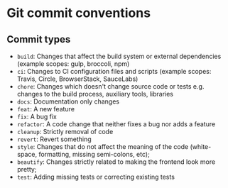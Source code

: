 # Git commit conventions

## Commit types

- `build`: Changes that affect the build system or external dependencies (example scopes: gulp, broccoli, npm)
- `ci`: Changes to CI configuration files and scripts (example scopes: Travis, Circle, BrowserStack, SauceLabs)
- `chore`: Changes which doesn't change source code or tests e.g. changes to the build process, auxiliary tools, libraries
- `docs`: Documentation only changes
- `feat`: A new feature
- `fix`: A bug fix
- `refactor`: A code change that neither fixes a bug nor adds a feature
- `cleanup`: Strictly removal of code
- `revert`: Revert something
- `style`: Changes that do not affect the meaning of the code (white-space, formatting, missing semi-colons, etc);
- `beautify`: Changes strictly related to making the frontend look more pretty;
- `test`: Adding missing tests or correcting existing tests
